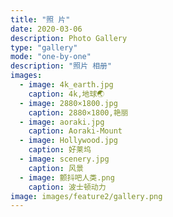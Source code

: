 ```yaml
---
title: "照 片"
date: 2020-03-06
description: Photo Gallery
type: "gallery"
mode: "one-by-one"
description: "照片 相册"
images:
  - image: 4k_earth.jpg
    caption: 4k,地球🌏
  - image: 2880×1800.jpg
    caption: 2880×1800,艳丽
  - image: aoraki.jpg
    caption: Aoraki-Mount
  - image: Hollywood.jpg
    caption: 好莱坞
  - image: scenery.jpg
    caption: 风景
  - image: 颤抖吧人类.png
    caption: 波士顿动力
image: images/feature2/gallery.png
---
```


